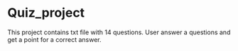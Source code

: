 # Quiz_project
This project contains txt file with 14 questions. User answer a questions and get a point for a correct answer.
